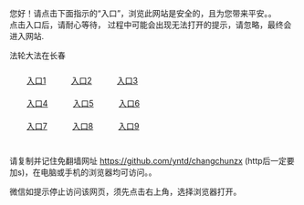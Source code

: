您好！请点击下面指示的“入口”，浏览此网站是安全的，且为您带来平安。。 <br/>
点击入口后，请耐心等待， 过程中可能会出现无法打开的提示，请忽略，最终会进入网站. </br>

法轮大法在长春<br/>
<div style="padding:10px"><a style="margin:20px" target="_blank" href="https://d23wvhmxaezf9a.cloudfront.net/2Qpsp?yxnqkzkn" id="ccLink1" rel="nofollow">入口1</a> <a target="_blank" style="margin:20px" href="https://d1hlzwudx2tlwb.cloudfront.net/2Qpsp?ootyhq" id="ccLink2" rel="nofollow">入口2</a> <a style="margin:20px" target="_blank" href="https://dtrodtrqtq7xe.cloudfront.net/2Qpsp?mspqcqv" id="ccLink3" rel="nofollow">入口3</a></div>

<div style="padding:10px" ><a style="margin:20px" target="_blank" href="https://d23wvhmxaezf9a.cloudfront.net/2Qpsp?yxnqkzkn" id="ccLink4" rel="nofollow">入口4</a> <a style="margin:20px" href="https://d1hlzwudx2tlwb.cloudfront.net/2Qpsp?ootyhq" target="_blank" id="ccLink5" rel="nofollow">入口5</a> <a style="margin:20px" href="https://dtrodtrqtq7xe.cloudfront.net/2Qpsp?mspqcqv" target="_blank" id="ccLink6" rel="nofollow">入口6</a></div>

<div style="padding:10px"><a style="margin:20px" target="_blank" href="https://d23wvhmxaezf9a.cloudfront.net/2Qpsp?yxnqkzkn" id="ccLink7" rel="nofollow">入口7</a> <a style="margin:20px" href="https://d1hlzwudx2tlwb.cloudfront.net/2Qpsp?ootyhq" target="_blank" id="ccLink8" rel="nofollow">入口8</a> <a style="margin:20px" target="_blank" href="https://dtrodtrqtq7xe.cloudfront.net/2Qpsp?mspqcqv" id="ccLink9" rel="nofollow">入口9</a></div>

<br/>



请复制并记住免翻墙网址 https://github.com/yntd/changchunzx (http后一定要加s)，在电脑或手机的浏览器均可访问。。<br/>

微信如提示停止访问该网页，须先点击右上角，选择浏览器打开。
